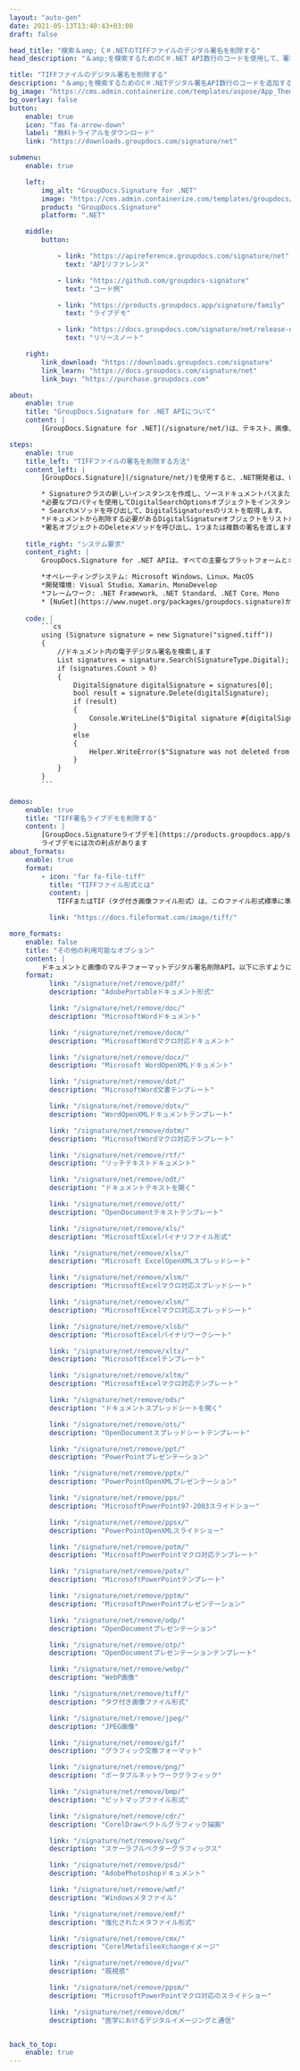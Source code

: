 ```yaml
---
layout: "auto-gen"
date: 2021-05-13T13:40:43+03:00
draft: false

head_title: "検索＆amp; C＃.NETのTIFFファイルのデジタル署名を削除する"
head_description: "＆amp;を検索するためのC＃.NET API数行のコードを使用して、署名されたTIFFファイル、その他の画像、およびドキュメントファイル形式のデジタル署名を削除します."

title: "TIFFファイルのデジタル署名を削除する"
description: "＆amp;を検索するためのC＃.NETデジタル署名API数行のコードを追加するだけで、デジタル署名されたTIFFファイルから電子署名を削除します。必要に応じて、1つまたは複数の署名タイプで同時にドキュメントに署名します."
bg_image: "https://cms.admin.containerize.com/templates/aspose/App_Themes/V3/images/bg/header1.png"
bg_overlay: false
button:
    enable: true
    icon: "fas fa-arrow-down"
    label: "無料トライアルをダウンロード"
    link: "https://downloads.groupdocs.com/signature/net"

submenu:
    enable: true

    left:
        img_alt: "GroupDocs.Signature for .NET"
        image: "https://cms.admin.containerize.com/templates/groupdocs/images/product-logos/90x90-noborder/groupdocs-signature-net.png"
        product: "GroupDocs.Signature"
        platform: ".NET"

    middle:
        button:

            - link: "https://apireference.groupdocs.com/signature/net"
              text: "APIリファレンス"

            - link: "https://github.com/groupdocs-signature"
              text: "コード例"

            - link: "https://products.groupdocs.app/signature/family"
              text: "ライブデモ"

            - link: "https://docs.groupdocs.com/signature/net/release-notes"
              text: "リリースノート"

    right:
        link_download: "https://downloads.groupdocs.com/signature"
        link_learn: "https://docs.groupdocs.com/signature/net"
        link_buy: "https://purchase.groupdocs.com"

about:
    enable: true
    title: "GroupDocs.Signature for .NET APIについて"
    content: |
        [GroupDocs.Signature for .NET](/signature/net/)は、テキスト、画像、バーコード、スタンプ、フォームフィールド、QRコード、メタデータなどのさまざまな署名タイプを使用してデジタルドキュメントに電子署名する高度な.NETAPIです。ユーザーは、PDF、Microsoft Word、Excelワークシート、PowerPointプレゼンテーション、Adobe Photoshop、メタファイル、および画像ファイル形式内のデジタル署名を簡単に表示、編集、検証、保存、削除、検索、およびプレビューでき、必要に応じて署名プロパティをカスタマイズできます。

steps:
    enable: true
    title_left: "TIFFファイルの署名を削除する方法"
    content_left: |
        [GroupDocs.Signature](/signature/net/)を使用すると、.NET開発者は、いくつかの簡単な手順を実装することで、アプリケーション内からTIFFファイル内のデジタル署名を簡単に見つけて削除できます。

        * Signatureクラスの新しいインスタンスを作成し、ソースドキュメントパスまたはそのストリームをコンストラクターパラメーターとして渡します。
        *必要なプロパティを使用してDigitalSearchOptionsオブジェクトをインスタンス化します。
        * Searchメソッドを呼び出して、DigitalSignaturesのリストを取得します。
        *ドキュメントから削除する必要があるDigitalSignatureオブジェクトをリストから選択します。
        *署名オブジェクトのDeleteメソッドを呼び出し、1つまたは複数の署名を渡します。
        
    title_right: "システム要求"
    content_right: |
        GroupDocs.Signature for .NET APIは、すべての主要なプラットフォームとオペレーティングシステムでサポートされています。以下のコードを実行する前に、システムに次の前提条件がインストールされていることを確認してください。

        *オペレーティングシステム: Microsoft Windows、Linux、MacOS
        *開発環境: Visual Studio、Xamarin、MonoDevelop
        *フレームワーク: .NET Framework、.NET Standard、.NET Core、Mono
        * [NuGet](https://www.nuget.org/packages/groupdocs.signature)からGroupDocs.Signaturefor.NETの最新バージョンをダウンロードします
        
    code: |
        ```cs
        using (Signature signature = new Signature("signed.tiff"))
        {
            //ドキュメント内の電子デジタル署名を検索します
            List signatures = signature.Search(SignatureType.Digital);
            if (signatures.Count > 0)
            {
                DigitalSignature digitalSignature = signatures[0];
                bool result = signature.Delete(digitalSignature);
                if (result)
                {
                    Console.WriteLine($"Digital signature #{digitalSignature.Thumbprint} from {digitalSignature.SignTime.ToShortDateString()} was deleted.");
                }
                else
                {
                    Helper.WriteError($"Signature was not deleted from the document! Signature# {digitalSignature.Thumbprint} was not found!");
                }
            }
        }
        ```
        
demos:
    enable: true
    title: "TIFF署名ライブデモを削除する"
    content: |
        [GroupDocs.Signatureライブデモ](https://products.groupdocs.app/signature/family)サイトにアクセスして、TIFFファイルの電子署名を今すぐ追加してください。
        ライブデモには次の利点があります
about_formats:
    enable: true
    format:
        - icon: "far fa-file-tiff"
          title: "TIFFファイル形式とは"
          content: |
            TIFFまたはTIF（タグ付き画像ファイル形式）は、このファイル形式標準に準拠するさまざまなデバイスでの使用を目的としたラスター画像を表します。いくつかの色空間で、バイレベル、グレースケール、パレットカラー、およびフルカラーの画像データを記述することができます。この形式を使用するアプリケーションのスペースと時間のどちらかを選択するための非可逆圧縮方式と可逆圧縮方式をサポートしています。フォーマットは拡張可能であり、無制限の量の個人情報または特別目的情報を含めることができるようにいくつかの改訂が行われました。この形式はマシンに依存せず、プロセッサ、オペレーティングシステム、ファイルシステムなどの境界がありません。 TIFFファイル形式の詳細

          link: "https://docs.fileformat.com/image/tiff/"

more_formats:
    enable: false
    title: "その他の利用可能なオプション"
    content: |
        ドキュメントと画像のマルチフォーマットデジタル署名削除API。以下に示すように、一般的なファイル形式のいくつかから署名を削除します。
    format: 
          link: "/signature/net/remove/pdf/"
          description: "AdobePortableドキュメント形式"

          link: "/signature/net/remove/doc/"
          description: "MicrosoftWordドキュメント"

          link: "/signature/net/remove/docm/"
          description: "MicrosoftWordマクロ対応ドキュメント"

          link: "/signature/net/remove/docx/"
          description: "Microsoft WordOpenXMLドキュメント"

          link: "/signature/net/remove/dot/"
          description: "MicrosoftWord文書テンプレート"

          link: "/signature/net/remove/dotx/"
          description: "WordOpenXMLドキュメントテンプレート"

          link: "/signature/net/remove/dotm/"
          description: "MicrosoftWordマクロ対応テンプレート"

          link: "/signature/net/remove/rtf/"
          description: "リッチテキストドキュメント"

          link: "/signature/net/remove/odt/"
          description: "ドキュメントテキストを開く"

          link: "/signature/net/remove/ott/"
          description: "OpenDocumentテキストテンプレート"

          link: "/signature/net/remove/xls/"
          description: "MicrosoftExcelバイナリファイル形式"

          link: "/signature/net/remove/xlsx/"
          description: "Microsoft ExcelOpenXMLスプレッドシート"

          link: "/signature/net/remove/xlsm/"
          description: "MicrosoftExcelマクロ対応スプレッドシート"

          link: "/signature/net/remove/xlsm/"
          description: "MicrosoftExcelマクロ対応スプレッドシート"

          link: "/signature/net/remove/xlsb/"
          description: "MicrosoftExcelバイナリワークシート"

          link: "/signature/net/remove/xltx/"
          description: "MicrosoftExcelテンプレート"

          link: "/signature/net/remove/xltm/"
          description: "MicrosoftExcelマクロ対応テンプレート"

          link: "/signature/net/remove/ods/"
          description: "ドキュメントスプレッドシートを開く"

          link: "/signature/net/remove/ots/"
          description: "OpenDocumentスプレッドシートテンプレート"

          link: "/signature/net/remove/ppt/"
          description: "PowerPointプレゼンテーション"

          link: "/signature/net/remove/pptx/"
          description: "PowerPointOpenXMLプレゼンテーション"

          link: "/signature/net/remove/pps/"
          description: "MicrosoftPowerPoint97-2003スライドショー"

          link: "/signature/net/remove/ppsx/"
          description: "PowerPointOpenXMLスライドショー"

          link: "/signature/net/remove/potm/"
          description: "MicrosoftPowerPointマクロ対応テンプレート"

          link: "/signature/net/remove/potx/"
          description: "MicrosoftPowerPointテンプレート"

          link: "/signature/net/remove/pptm/"
          description: "MicrosoftPowerPointプレゼンテーション"

          link: "/signature/net/remove/odp/"
          description: "OpenDocumentプレゼンテーション"

          link: "/signature/net/remove/otp/"
          description: "OpenDocumentプレゼンテーションテンプレート"

          link: "/signature/net/remove/webp/"
          description: "WebP画像"

          link: "/signature/net/remove/tiff/"
          description: "タグ付き画像ファイル形式"

          link: "/signature/net/remove/jpeg/"
          description: "JPEG画像"

          link: "/signature/net/remove/gif/"
          description: "グラフィック交換フォーマット"

          link: "/signature/net/remove/png/"
          description: "ポータブルネットワークグラフィック"

          link: "/signature/net/remove/bmp/"
          description: "ビットマップファイル形式"

          link: "/signature/net/remove/cdr/"
          description: "CorelDrawベクトルグラフィック描画"

          link: "/signature/net/remove/svg/"
          description: "スケーラブルベクターグラフィックス"

          link: "/signature/net/remove/psd/"
          description: "AdobePhotoshopドキュメント"

          link: "/signature/net/remove/wmf/"
          description: "Windowsメタファイル"

          link: "/signature/net/remove/emf/"
          description: "強化されたメタファイル形式"

          link: "/signature/net/remove/cmx/"
          description: "CorelMetafileeXchangeイメージ"

          link: "/signature/net/remove/djvu/"
          description: "既視感"

          link: "/signature/net/remove/ppsm/"
          description: "MicrosoftPowerPointマクロ対応のスライドショー"

          link: "/signature/net/remove/dcm/"
          description: "医学におけるデジタルイメージングと通信"


back_to_top:
    enable: true
---
```

